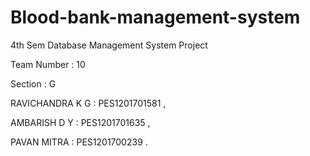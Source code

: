 # Blood-bank-management-system
4th Sem Database Management System Project

Team Number : 10

Section : G

RAVICHANDRA K G : PES1201701581 ,

AMBARISH D Y : PES1201701635 ,

PAVAN MITRA : PES1201700239 .

